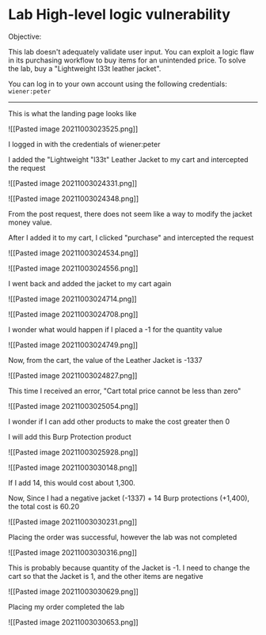 # Lab High-level logic vulnerability

Objective: 

This lab doesn't adequately validate user input. You can exploit a logic flaw in its purchasing workflow to buy items for an unintended price. To solve the lab, buy a "Lightweight l33t leather jacket".

You can log in to your own account using the following credentials: `wiener:peter`

---------------------------------------------------------------

This is what the landing page looks like 

![[Pasted image 20211003023525.png]]

I logged in with the credentials of wiener:peter

I added the "Lightweight "l33t" Leather Jacket to my cart and intercepted the request

![[Pasted image 20211003024331.png]]

![[Pasted image 20211003024348.png]]

From the post request, there does not seem like a way to modify the jacket money value. 

After I added it to my cart, I clicked "purchase" and intercepted the request

![[Pasted image 20211003024534.png]]

![[Pasted image 20211003024556.png]]

I went back and added the jacket to my cart again

![[Pasted image 20211003024714.png]]

![[Pasted image 20211003024708.png]]

I wonder what would happen if I placed a -1 for the quantity value 

![[Pasted image 20211003024749.png]]

Now, from the cart, the value of the Leather Jacket is -1337

![[Pasted image 20211003024827.png]]

This time I received an error, "Cart total price cannot be less than zero"

![[Pasted image 20211003025054.png]]

I wonder if I can add other products to make the cost greater then 0 

I will add this Burp Protection product 

![[Pasted image 20211003025928.png]]

![[Pasted image 20211003030148.png]]

If I add 14, this would cost about 1,300. 

Now, Since I had a negative jacket (-1337) + 14 Burp protections (+1,400), the total cost is 60.20

![[Pasted image 20211003030231.png]]

Placing the order was successful, however the lab was not completed

![[Pasted image 20211003030316.png]]

This is probably because quantity of the Jacket is -1.
I need to change the cart so that the Jacket is 1, and the other items are negative 

![[Pasted image 20211003030629.png]]

Placing my order completed the lab 

![[Pasted image 20211003030653.png]]

